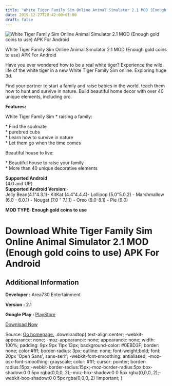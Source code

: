 ```yaml
---
title: 'White Tiger Family Sim Online Animal Simulator 2.1 MOD (Enough gold coins to use) APK For Android'
date: 2019-12-27T20:42:00+01:00
draft: false
---
```


![White Tiger Family Sim Online Animal Simulator 2.1 MOD (Enough gold coins to use) APK For Android](https://i0.wp.com/apkhome.net/wp-content/uploads/2019/11/White-Tiger-Family-Sim-Online-Animal-Simulator.png "White Tiger Family Sim Online Animal Simulator 2.1 MOD (Enough gold coins to use) APK For Android")

  

White Tiger Family Sim Online Animal Simulator 2.1 MOD (Enough gold coins to use) APK For Android

Have you ever wondered how to be a real white tiger? Experience the wild life of the white tiger in a new White Tiger Family Sim online. Exploring huge 3d.

Find your partner to start a family and raise babies in the world. teach them how to hunt and survive in nature. Build beautiful home decor with over 40 unique elements, including orc.

**Features:**

White Tiger Family Sim \* raising a family:

\* Find the soulmate  
\* purebred cubs  
\* Learn how to survive in nature  
\* Let them go when the time comes

Beautiful house to live:

\* Beautiful house to raise your family  
\* More than 40 unique decorative elements

**Supported Android**  
{4.0 and UP}  
**Supported Android Version**:-  
Jelly Bean(4.1"4.3.1)- KitKat (4.4"4.4.4)- Lollipop (5.0"5.0.2) - Marshmallow (6.0 - 6.0.1) - Nougat (7.0 " 7.1.1) - Oreo (8.0-8.1) - Pie (9.0)

**MOD TYPE: Enough gold coins to use**

Download White Tiger Family Sim Online Animal Simulator 2.1 MOD (Enough gold coins to use) APK For Android
==========================================================================================================

Additional Information
----------------------

**Developer :** Area730 Entertainment

**Version :** 2.1

**Google Play :** [PlayStore](https://play.google.com/store/apps/details?id=com.area730.tiger.family.sim)

  

[Download Now](https://store4app.co/post/white-tiger-family-sim-online-animal-simulator-2-1-mod-enough-gold-coins-to-use-apk-for-android_1574146286)

  
Source: [Go homepage.](https://store4app.co/post/white-tiger-family-sim-online-animal-simulator-2-1-mod-enough-gold-coins-to-use-apk-for-android_1574146286) .downloadtop{ text-align:center; -webkit-appearance: none; -moz-appearance: none; appearance: none; width: 100%; padding: 9px 9px 11px 13px; background-color: #0EBD3F; border: none; color:#fff; border-radius: 3px; outline: none; font-weight;bold; font: 20px 'Open Sans', sans-serif; -webkit-font-smoothing: antialiased; -moz-osx-font-smoothing: grayscale; color: #fff; cursor: pointer; border-radius:15px;-webkit-border-radius:15px;-moz-border-radius:5px;box-shadow:0 0 5px rgba(0,0,0,.2);-moz-box-shadow:0 0 5px rgba(0,0,0,.2);-webkit-box-shadow:0 0 5px rgba(0,0,0,.2) !important; }